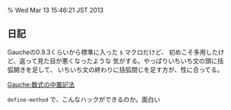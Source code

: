 % Wed Mar 13 15:46:21 JST 2013

## 日記

Gaucheの0.9.3くらいから標準に入った `$` マクロだけど、
初めこそ多用したけど、返って見た目が悪くなったような
気がする。やっぱりいちいち文の頭に括弧開きを足して、
いちいち文の終わりに括弧閉じを足す方が、性に合ってる。

[Gauche:数式の中置記法](http://practical-scheme.net/wiliki/wiliki.cgi?Gauche%3A%E6%95%B0%E5%BC%8F%E3%81%AE%E4%B8%AD%E7%BD%AE%E8%A8%98%E6%B3%95)

`define-method` で、こんなハックができるのか。面白い
